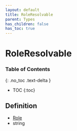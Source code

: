 ```yaml
---
layout: default
title: RoleResolvable
parent: Types
has_children: false
has_toc: true
---
```


# RoleResolvable
### Table of Contents
{: .no_toc .text-delta }

- TOC
{:toc}
## Definition
- [Role](/classes/Role)
- string
